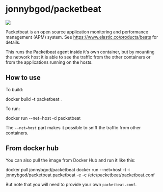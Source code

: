 jonnybgod/packetbeat
=================

[![](https://badge.imagelayers.io/jonnybgod/packetbeat:latest.svg)](https://imagelayers.io/?images=jonnybgod/packetbeat:latest)

Packetbeat is an open source application monitoring and performance management (APM) system.
See https://www.elastic.co/products/beats for details.

This runs the Packetbeat agent inside it's own container, but by mounting the network host it is able to see the traffic from the other containers or from the applications running on the hosts.

## How to use

To build:

  docker build -t packetbeat .

To run:

  docker run --net=host -d packetbeat

The `--net=host` part makes it possible to sniff the traffic from other containers.

## From docker hub

You can also pull the image from Docker Hub and run it like this:

  docker pull jonnybgod/packetbeat
  docker run --net=host -t -i jonnybgod/packetbeat packetbeat -e -c /etc/packetbeat/packetbeat.conf

But note that you will need to provide your own `packetbeat.conf`.